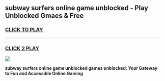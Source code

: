 
## subway surfers online game unblocked - Play Unblocked Gmaes & Free
<h3>
<a href="https://news.freeplayer.one?title=subway_surfers_online_game_unblocked&ref=23F">CLICK TO PLAY</a></h3>
<hr>

<h3>
<a href="https://news.freeplayer.one?title=subway_surfers_online_game_unblocked&ref=23F">CLICK 2 PLAY</a>
  
</h3>

<a href="https://news.freeplayer.one?title=subway_surfers_online_game_unblocked&ref=23F/"><img src="https://clearcache.store/games.png"></a>


**subway surfers online game unblocked games unblocked: Your Gateway to Fun and Accessible Online Gaming**
